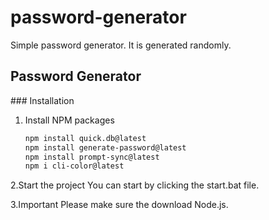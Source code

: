 # password-generator
Simple password generator.
It is generated randomly.


<h2>
 Password Generator
  </h2>
 ### Installation

1. Install NPM packages
   ```sh
   npm install quick.db@latest
   npm install generate-password@latest
   npm install prompt-sync@latest
   npm i cli-color@latest
   ```
2.Start the project
You can start by clicking the start.bat file.

3.Important
Please make sure the download Node.js.

